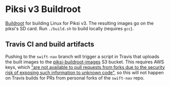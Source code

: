 # Piksi v3 Buildroot

[Buildroot](https://buildroot.org/) for building Linux for Piksi v3. The resulting images go on the piksi's SD card. Run `./build.sh` to build locally (requires `gcc`).

## Travis CI and build artifacts

Pushing to the `swift-nav` branch will trigger a script in Travis that uploads the built images to the [piksi-buildroot-images](https://console.aws.amazon.com/s3/home?region=us-west-2#&bucket=piksi-buildroot-images&prefix=) S3 bucket. This requires AWS keys, which ["are not available to pull requests from forks due to the security risk of exposing such information to unknown code"](https://docs.travis-ci.com/user/environment-variables/#Encrypted-Variables), so this will not happen on Travis builds for PRs from personal forks of the `swift-nav` repo.